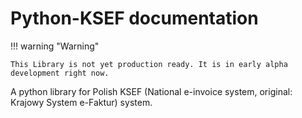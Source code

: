 # Python-KSEF documentation


!!! warning "Warning"
    
    This Library is not yet production ready. It is in early alpha development right now.

A python library for Polish KSEF (National e-invoice system, original: Krajowy System e-Faktur) system.
